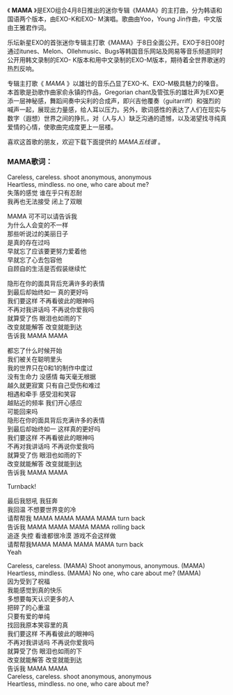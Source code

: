 

《 **MAMA** 》是EXO组合4月8日推出的迷你专辑《MAMA》的主打曲，分为韩语和国语两个版本，由EXO-K和EXO-
M演唱。歌曲由Yoo，Young Jin作曲，中文版由王雅君作词。

  

乐坛新星EXO的首张迷你专辑主打歌《MAMA》于8日全面公开。EXO于8日00时通过itunes、Melon、Ollehmusic、Bugs等韩国音乐网站及网易等音乐频道同时公开用韩文录制的EXO-
K版本和用中文录制的EXO-M版本，期待着全世界歌迷的热烈反响。

  

专辑主打歌《 _MAMA_ 》以雄壮的音乐凸显了EXO-K、EXO-M极具魅力的嗓音。本首歌是劲歌作曲家俞永镇的作品，Gregorian
chant及管弦乐的雄壮声为EXO更添一层神秘感，舞蹈间奏中尖利的合成声，即兴吉他覆奏（guitarriff）和强烈的喊声一起，展现出力量感，给人耳以压力。另外，歌词感性的表达了人们在现实与数字（遐想）世界之间的挣扎，对（人与人）缺乏沟通的遗憾，以及渴望找寻纯真爱情的心情，使歌曲完成度更上一层楼。

  

喜欢这首歌的朋友，欢迎下载下面提供的 _MAMA五线谱_ 。

### MAMA歌词：

Careless, careless. shoot anonymous, anonymous  
Heartless, mindless. no one, who care about me?  
失落的感觉 谁在乎只有忍耐  
我再也无法接受 闭上了双眼

MAMA 可不可以请告诉我  
为什么人会变的不一样  
那些听说过的美丽日子  
是真的存在过吗  
早就忘了应该要更努力爱着他  
早就忘了心去包容他  
自顾自的生活是否假装继续忙

隐形在你的面具背后充满许多的表情  
到最后却始终如一 真的更好吗  
我们要这样 不再看彼此的眼神吗  
不再对我讲话吗 不再说你爱我吗  
就算受了伤 眼泪也如雨的下  
改变就能解答 改变就能到达  
告诉我 MAMA MAMA

都忘了什么时候开始  
我们被关在聪明里头  
我的世界只在0和1的制作中度过  
没有生命力 没感情 每天毫无根据  
越久就更寂寞 只有自己受伤和难过  
相遇和牵手 感受泪和笑容  
越贴近的频率 我们开心感应  
可能回来吗  
隐形在你的面具背后充满许多的表情  
到最后却始终如一 这样真的更好吗  
我们要这样 不再看彼此的眼神吗  
不再对我讲话吗 不再说你爱我吗  
就算受了伤 眼泪也如雨的下  
改变就能解答 改变就能到达  
告诉我 MAMA MAMA

Turnback!

最后我怒吼 我狂奔  
我回温 不想要世界变的冷  
请帮帮我 MAMA MAMA MAMA MAMA turn back  
告诉我 MAMA MAMA MAMA MAMA rolling back  
追逐 失控 看谁都很冷漠 游戏不会这样做  
请帮帮我MAMA MAMA MAMA MAMA turn back  
Yeah

Careless, careless. (MAMA) Shoot anonymous, anonymous. (MAMA)  
Heartless, mindless. (MAMA) No one, who care about me? (MAMA)  
因为受到了祝福  
我能感觉到真的快乐  
多想要每天认识更多的人  
把碎了的心重温  
只要有爱的单纯  
找回我原本笑容里的真  
我们要这样 不再看彼此的眼神吗  
不再对我讲话吗 不再说你爱我吗  
就算受了伤 眼泪也如雨的下  
改变就能解答 改变就能到达  
告诉我 MAMA MAMA  
Careless, careless. shoot anonymous, anonymous  
Heartless, mindless. no one, who care about me?

